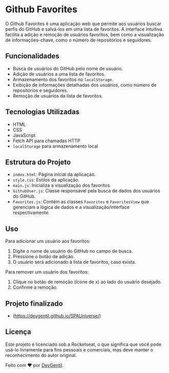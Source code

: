 # Github Favorites

O Github Favorites é uma aplicação web que permite aos usuários buscar perfis do GitHub e salvá-los em uma lista de favoritos. A interface intuitiva facilita a adição e remoção de usuários favoritos, bem como a visualização de informações-chave, como o número de repositórios e seguidores.

## Funcionalidades

- Busca de usuários do GitHub pelo nome de usuário.
- Adição de usuários a uma lista de favoritos.
- Armazenamento dos favoritos no `localStorage`.
- Exibição de informações detalhadas dos usuários, como número de repositórios e seguidores.
- Remoção de usuários da lista de favoritos.

## Tecnologias Utilizadas

- HTML
- CSS
- JavaScript
- Fetch API para chamadas HTTP
- `localStorage` para armazenamento local

## Estrutura do Projeto

- `index.html`: Página inicial da aplicação.
- `style.css`: Estilos da aplicação.
- `main.js`: Inicializa a visualização dos favoritos.
- `GithubUser.js`: Classe responsável pela busca de dados dos usuários do GitHub.
- `Favorites.js`: Contém as classes `Favorites` e `FavoritesView` que gerenciam a lógica de dados e a visualização/interface respectivamente.

## Uso

Para adicionar um usuário aos favoritos:

1. Digite o nome de usuário do GitHub no campo de busca.
2. Pressione o botão de adição.
3. O usuário será adicionado à lista de favoritos, caso exista.

Para remover um usuário dos favoritos:

1. Clique no botão de remoção (ícone de x) ao lado do usuário desejado.
2. Confirme a remoção.

## Projeto finalizado
- (https://devgentil.github.io/SPAUniverse/)

## Licença
Este projeto é licenciado sob a Rocketseat, o que significa que você pode usá-lo livremente para fins pessoais e comerciais, mas deve manter o reconhecimento do autor original.

Feito com ❤️ por [DevGentil](https://github.com/DevGentil).
